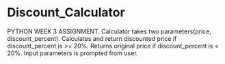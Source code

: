 # Discount_Calculator
PYTHON WEEK 3 ASSIGNMENT.
Calculator takes two parameters(price, discount_percent).
Calculates and return discounted price if discount_percent is >= 20%.
Returns original price if discount_percent is < 20%.
Input parameters is prompted from user.
